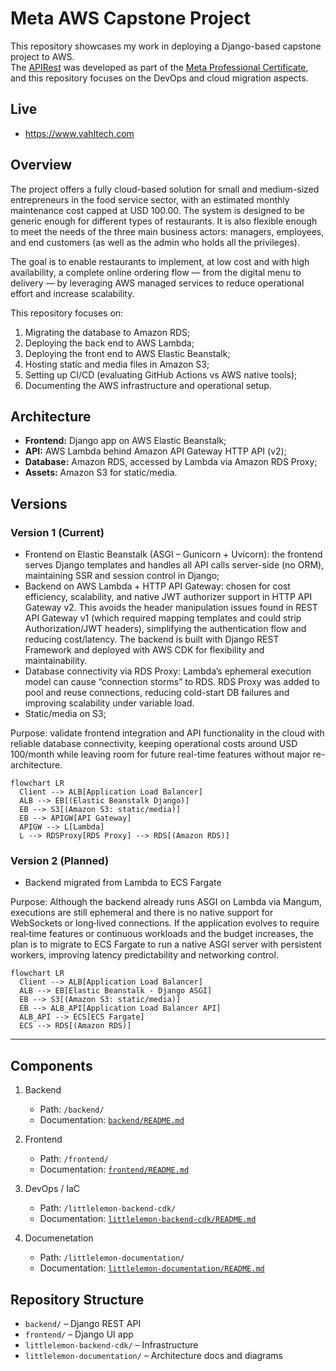# Meta AWS Capstone Project

This repository showcases my work in deploying a Django-based capstone project to AWS.  
The [APIRest](https://github.com/Val-Cantarelli/MetaDeveloperProfessionalCertificate) was developed as part of the [Meta Professional Certificate](https://www.coursera.org/professional-certificates/meta-back-end-developer), and this repository focuses on the DevOps and cloud migration aspects.


## Live
- https://www.vahltech.com


## Overview


The project offers a fully cloud-based solution for small and medium-sized entrepreneurs in the food service sector, with an estimated monthly maintenance cost capped at USD 100.00. The system is designed to be generic enough for different types of restaurants. It is also flexible enough to meet the needs of the three main business actors: managers, employees, and end customers (as well as the admin who holds all the privileges).

The goal is to enable restaurants to implement, at low cost and with high availability, a complete online ordering flow — from the digital menu to delivery — by leveraging AWS managed services to reduce operational effort and increase scalability.

This repository focuses on:

1. Migrating the database to Amazon RDS;
2. Deploying the back end to AWS Lambda;
3. Deploying the front end to AWS Elastic Beanstalk;
4. Hosting static and media files in Amazon S3;
5. Setting up CI/CD (evaluating GitHub Actions vs AWS native tools);
6. Documenting the AWS infrastructure and operational setup.

## Architecture

- **Frontend:** Django app on AWS Elastic Beanstalk;
- **API:** AWS Lambda behind Amazon API Gateway HTTP API (v2);
- **Database:** Amazon RDS, accessed by Lambda via Amazon RDS Proxy;
- **Assets:** Amazon S3 for static/media.


## Versions

### Version 1 (Current)

- Frontend on Elastic Beanstalk (ASGI – Gunicorn + Uvicorn): the frontend serves Django templates and handles all API calls server-side (no ORM), maintaining SSR and session control in Django;
- Backend on AWS Lambda + HTTP API Gateway: chosen for cost efficiency, scalability, and native JWT authorizer support in HTTP API Gateway v2. This avoids the header manipulation issues found in REST API Gateway v1 (which required mapping templates and could strip Authorization/JWT headers), simplifying the authentication flow and reducing cost/latency. The backend is built with Django REST Framework and deployed with AWS CDK for flexibility and maintainability.
- Database connectivity via RDS Proxy: Lambda’s ephemeral execution model can cause “connection storms” to RDS. RDS Proxy was added to pool and reuse connections, reducing cold-start DB failures and improving scalability under variable load.
- Static/media on S3; 

Purpose: validate frontend integration and API functionality in the cloud with reliable database connectivity, keeping operational costs around USD 100/month while leaving room for future real-time features without major re-architecture.

```mermaid
flowchart LR
  Client --> ALB[Application Load Balancer]
  ALB --> EB[(Elastic Beanstalk Django)]
  EB --> S3[(Amazon S3: static/media)]
  EB --> APIGW[API Gateway]
  APIGW --> L[Lambda]
  L --> RDSProxy[RDS Proxy] --> RDS[(Amazon RDS)]

```

### Version 2 (Planned)
- Backend migrated from Lambda to ECS Fargate

Purpose: Although the backend already runs ASGI on Lambda via Mangum, executions are still ephemeral and there is no native support for WebSockets or long‑lived connections. If the application evolves to require real‑time features or continuous workloads and the budget increases, the plan is to migrate to ECS Fargate to run a native ASGI server with persistent workers, improving latency predictability and networking control.

```mermaid
flowchart LR
  Client --> ALB[Application Load Balancer]
  ALB --> EB[Elastic Beanstalk - Django ASGI]
  EB --> S3[(Amazon S3: static/media)]
  EB --> ALB_API[Application Load Balancer API]
  ALB_API --> ECS[ECS Fargate]
  ECS --> RDS[(Amazon RDS)]

```

---

## Components

1. Backend  
   - Path: `/backend/`  
   - Documentation: [`backend/README.md`](./backend/README.md)

2. Frontend  
   - Path: `/frontend/`  
   - Documentation: [`frontend/README.md`](./frontend/README.md)

3. DevOps / IaC  
   - Path: `/littlelemon-backend-cdk/`  
   - Documentation: [`littlelemon-backend-cdk/README.md`](./littlelemon-backend-cdk/README.md)

4. Documenetation  
   - Path: `/littlelemon-documentation/`  
   - Documentation: [`littlelemon-documentation/README.md`](./littlelemon-documentation/README.md)

## Repository Structure
- `backend/` – Django REST API
- `frontend/` – Django UI app
- `littlelemon-backend-cdk/` – Infrastructure
- `littlelemon-documentation/` – Architecture docs and diagrams
